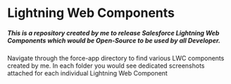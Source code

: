 # Lightning Web Components
##### This is a repository created by me to release Salesforce Lightning Web Components which would be Open-Source to be used by all Developer.

Navigate through the force-app directory to find various LWC components created by me. In each folder you would see dedicated screenshots attached for each individual Lightning Web Component
